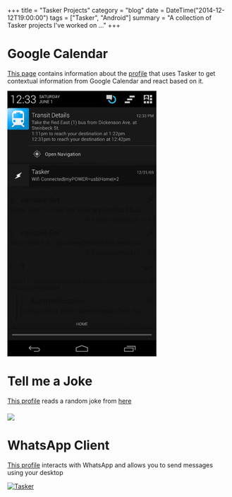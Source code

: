 +++
title = "Tasker Projects"
category = "blog"
date = DateTime("2014-12-12T19:00:00")
tags = ["Tasker", "Android"]
summary = "A collection of Tasker projects I've worked on ..."
+++

# Google Calendar


[This page](https://kdheepak.com/blog/tasker-and-google-maps.html) contains information about the [profile](https://github.com/kdheepak/tasker_sl4a) that uses Tasker to get contextual information from Google Calendar and react based on it.

<a href="https://github.com/kdheepak/tasker_sl4a"><img src="https://raw.githubusercontent.com/kdheepak/tasker_sl4a/master/Screenshots/7.png" align="middle" height="600"></a>

# Tell me a Joke

[This profile](https://github.com/kdheepak/Tasker_Jokes) reads a random joke from [here](https://reddit.com/r/jokes/top)

<a href="https://github.com/kdheepak/Tasker_Jokes"><img src="https://raw.githubusercontent.com/kdheepak/Tasker_Jokes/master/Tasker_Demo.gif" align="middle" height="400"></a>

# WhatsApp Client

[This profile](https://github.com/kdheepak/Tasker_WhatsPush) interacts with WhatsApp and allows you to send messages using your desktop

[![Tasker](https://img.youtube.com/vi/plTJ5NGCchM/0.jpg)](https://www.youtube.com/watch?v=plTJ5NGCchM "Tasker")
